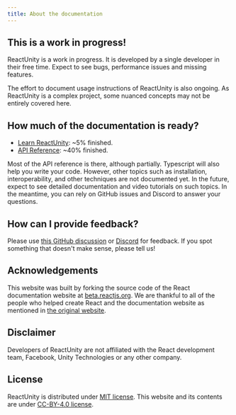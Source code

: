 ```yaml
---
title: About the documentation
---
```


## This is a work in progress!

ReactUnity is a work in progress. It is developed by a single developer in their free time. Expect to see bugs, performance issues and missing features.

The effort to document usage instructions of ReactUnity is also ongoing. As ReactUnity is a complex project, some nuanced concepts may not be entirely covered here.

## How much of the documentation is ready?

* [Learn ReactUnity](/learn): ~5% finished.
* [API Reference](/reference): ~40% finished.

Most of the API reference is there, although partially. Typescript will also help you write your code. However, other topics such as installation, interoperability, and other techniques are not documented yet. In the future, expect to see detailed documentation and video tutorials on such topics. In the meantime, you can rely on GitHub issues and Discord to answer your questions.

## How can I provide feedback?

Please use [this GitHub discussion](https://github.com/ReactUnity/core/discussions/82) or [Discord](https://discord.gg/UY2EFW5ZKG) for feedback. If you spot something that doesn't make sense, please tell us!

## Acknowledgements

This website was built by forking the source code of the React documentation website at [beta.reactjs.org](https://beta.reactjs.org).
We are thankful to all of the people who helped create React and the documentation website as mentioned in [the original website](https://beta.reactjs.org/community/acknowledgements).

## Disclaimer

Developers of ReactUnity are not affiliated with the React development team, Facebook, Unity Technologies or any other company.

## License

ReactUnity is distributed under [MIT license](https://github.com/ReactUnity/core/blob/main/LICENSE).
This website and its contents are under [CC-BY-4.0 license](https://github.com/ReactUnity/reactunity.github.io/blob/main/LICENSE.md).
